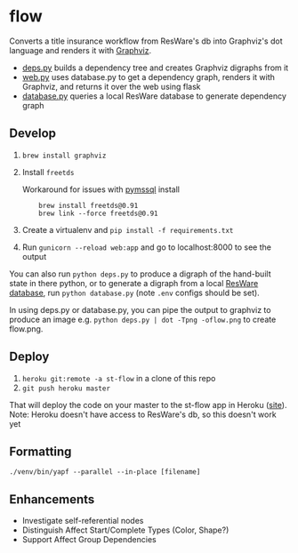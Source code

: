 # flow
Converts a title insurance workflow from ResWare's db into Graphviz's dot language and renders it with [Graphviz](https://graphviz.gitlab.io/).

* [deps.py](deps.py) builds a dependency tree and creates Graphviz digraphs from it
* [web.py](web.py) uses database.py to get a dependency graph, renders it with Graphviz, and returns it over the web using flask
* [database.py](database.py) queries a local ResWare database to generate dependency graph

## Develop

1. `brew install graphviz`
1.  Install `freetds`

	Workaround for issues with [pymssql](https://github.com/pymssql/pymssql/issues/432#issuecomment-376534685) install

    ```
        brew install freetds@0.91
        brew link --force freetds@0.91
    ```
1. Create a virtualenv and `pip install -f requirements.txt`
1. Run `gunicorn --reload web:app` and go to localhost:8000 to see the output

You can also run `python deps.py` to produce a digraph of the hand-built state in there python, or to generate a digraph from a local [ResWare database](https://github.com/StatesTitle/docs/blob/master/resware-mssql/README.md), run `python database.py` (note `.env` configs should be set).

In using deps.py or database.py, you can pipe the output to graphviz to produce an image e.g. `python deps.py | dot -Tpng -oflow.png` to create flow.png.

## Deploy

1. `heroku git:remote -a st-flow` in a clone of this repo
1. `git push heroku master`

That will deploy the code on your master to the st-flow app in Heroku ([site](https://st-flow.herokuapp.com/)). Note: Heroku doesn't have access to ResWare's db, so this doesn't work yet


## Formatting
```
./venv/bin/yapf --parallel --in-place [filename]
```

## Enhancements

* Investigate self-referential nodes
* Distinguish Affect Start/Complete Types (Color, Shape?)
* Support Affect Group Dependencies
